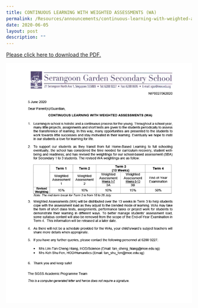 ```yaml
---
title: CONTINUOUS LEARNING WITH WEIGHTED ASSESSMENTS (WA)
permalink: /Resources/announcements/continuous-learning-with-weighted-assessments-wa/
date: 2020-06-05
layout: post
description: ""
---
```

<a href="url">Please click here to download the PDF.</a>

![](/images/continuous%20learning%20with%20weighted%20assessment.png)